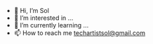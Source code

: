 - 👋 Hi, I’m Sol
- 👀 I’m interested in ...
- 🌱 I’m currently learning ...
- 📫 How to reach me techartistsol@gmail.com

<!---
techartistsol/techartistsol is a ✨ special ✨ repository because its `README.md` (this file) appears on your GitHub profile.
You can click the Preview link to take a look at your changes.
--->

